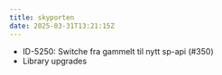 ```yaml
---
title: skyporten
date: 2025-03-31T13:21:15Z
---
```

- ID-5250: Switche fra gammelt til nytt sp-api (#350)
- Library upgrades

